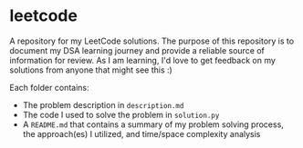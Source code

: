 # leetcode
A repository for my LeetCode solutions. The purpose of this repository is to document my DSA learning journey and provide a reliable source of information for review. As I am learning, I'd love to get feedback on my solutions from anyone that might see this :)

Each folder contains:
* The problem description in `description.md`
* The code I used to solve the problem in `solution.py`
* A `README.md` that contains a summary of my problem solving process, the approach(es) I utilized, and time/space complexity analysis


